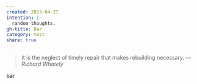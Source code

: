 ```yaml
---
created: 2023-04-27
intention: |-
  random thoughts.
gh-title: Bar
category: test
share: true
---
```


> It is the neglect of timely repair that makes rebuilding necessary.
> — <cite>Richard Whately</cite>

bar
